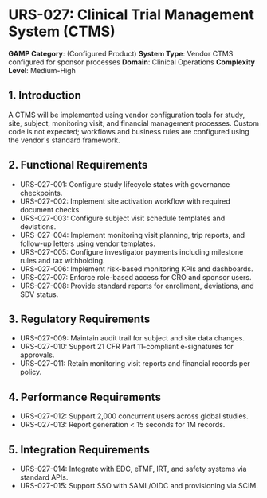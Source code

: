 # URS-027: Clinical Trial Management System (CTMS)
**GAMP Category**: (Configured Product)
**System Type**: Vendor CTMS configured for sponsor processes
**Domain**: Clinical Operations
**Complexity Level**: Medium-High

## 1. Introduction
A CTMS will be implemented using vendor configuration tools for study, site, subject, monitoring visit, and financial management processes. Custom code is not expected; workflows and business rules are configured using the vendor's standard framework.

## 2. Functional Requirements
- URS-027-001: Configure study lifecycle states with governance checkpoints.
- URS-027-002: Implement site activation workflow with required document checks.
- URS-027-003: Configure subject visit schedule templates and deviations.
- URS-027-004: Implement monitoring visit planning, trip reports, and follow-up letters using vendor templates.
- URS-027-005: Configure investigator payments including milestone rules and tax withholding.
- URS-027-006: Implement risk-based monitoring KPIs and dashboards.
- URS-027-007: Enforce role-based access for CRO and sponsor users.
- URS-027-008: Provide standard reports for enrollment, deviations, and SDV status.

## 3. Regulatory Requirements
- URS-027-009: Maintain audit trail for subject and site data changes.
- URS-027-010: Support 21 CFR Part 11-compliant e-signatures for approvals.
- URS-027-011: Retain monitoring visit reports and financial records per policy.

## 4. Performance Requirements
- URS-027-012: Support 2,000 concurrent users across global studies.
- URS-027-013: Report generation < 15 seconds for 1M records.

## 5. Integration Requirements
- URS-027-014: Integrate with EDC, eTMF, IRT, and safety systems via standard APIs.
- URS-027-015: Support SSO with SAML/OIDC and provisioning via SCIM.
